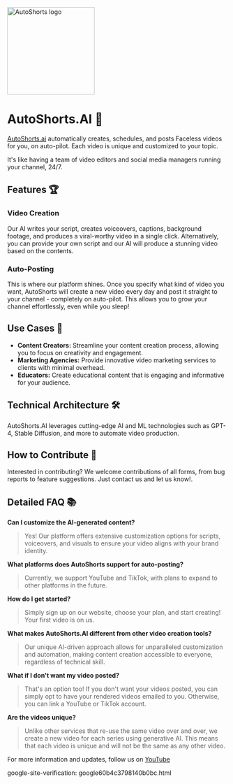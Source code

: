 <img alt="AutoShorts logo" src="https://autoshorts.ai/images/LogoGradient.png" width="200px" height="200px">

# AutoShorts.AI 🚀
[AutoShorts.ai](https://autoshorts.ai/) automatically creates, schedules, and posts Faceless videos for you, on auto-pilot. Each video is unique and customized to your topic.

It's like having a team of video editors and social media managers running your channel, 24/7.

## Features 🏆

### Video Creation
Our AI writes your script, creates voiceovers, captions, background footage, and produces a viral-worthy video in a single click. Alternatively, you can provide your own script and our AI will produce a stunning video based on the contents.

### Auto-Posting
This is where our platform shines. Once you specify what kind of video you want, AutoShorts will create a new video every day and post it straight to your channel - completely on auto-pilot. This allows you to grow your channel effortlessly, even while you sleep!

## Use Cases 🌟
- **Content Creators:** Streamline your content creation process, allowing you to focus on creativity and engagement.
- **Marketing Agencies:** Provide innovative video marketing services to clients with minimal overhead.
- **Educators:** Create educational content that is engaging and informative for your audience.

## Technical Architecture 🛠
AutoShorts.AI leverages cutting-edge AI and ML technologies such as GPT-4, Stable Diffusion, and more to automate video production.

## How to Contribute 🤝
Interested in contributing? We welcome contributions of all forms, from bug reports to feature suggestions. Just contact us and let us know!.

## Detailed FAQ 📚
**Can I customize the AI-generated content?**
> Yes! Our platform offers extensive customization options for scripts, voiceovers, and visuals to ensure your video aligns with your brand identity.

**What platforms does AutoShorts support for auto-posting?**
> Currently, we support YouTube and TikTok, with plans to expand to other platforms in the future.

**How do I get started?**
> Simply sign up on our website, choose your plan, and start creating! Your first video is on us.

**What makes AutoShorts.AI different from other video creation tools?**
> Our unique AI-driven approach allows for unparalleled customization and automation, making content creation accessible to everyone, regardless of technical skill.

**What if I don't want my video posted?**
> That's an option too! If you don't want your videos posted, you can simply opt to have your rendered videos emailed to you. Otherwise, you can link a YouTube or TikTok account.

**Are the videos unique?**
> Unlike other services that re-use the same video over and over, we create a new video for each series using generative AI. This means that each video is unique and will not be the same as any other video.

For more information and updates, follow us on [YouTube](https://www.youtube.com/@autoshortsapp)

google-site-verification: google60b4c3798140b0bc.html

